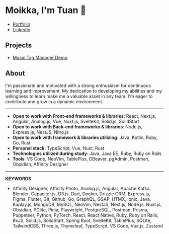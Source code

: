 # Moikka, I'm Tuan 👋

- [Portfolio](https://tvhq.dev)
- [LinkedIn](https://www.linkedin.com/in/tvhq-connect)

## Projects

- [Music Tag Manager Demo](https://github.com/tuanvu-hq/music-tag-manager-demo)

## About

I'm passionate and motivated with a strong enthusiasm for continuous
learning and improvement. My dedication to developing my abilities and my
willingness to learn make me a valuable asset in any team. I'm eager to
contribute and grow in a dynamic environment.

---

- **Open to work with Front-end frameworks & libraries**: React, Next.js, Angular, Analog.js, Vue, Nuxt.js, SvelteKit, Solid.js, SolidStart
- **Open to work with Back-end frameworks & libraries**: Node.js, Express.js, NestJS, Nitro.js
- **Open to work with framework & libraries utilizing**: Java, Kotlin, Ruby, Go, Rust
- **Personal stack**: TypeScript, Vue, Nuxt, Rust
- **Technologies utilized during study**: Java, Java EE, Ruby, Ruby on Rails
- **Tools**: VS Code, NeoVim, TablePlus, DBeaver, pgAdmin, Postman, Obsidian, Affinity Designer

---

**KEYWORDS**

- Affinity Designer, Affinity Photo, Analog.js, Angular, Apache Kafka, Blender, Capacitor.js, D3.js, Dart, Docker, Drizzle ORM, Express.js, Figma, Flutter, Git, Github, Go, GraphQL, GSAP, HTMX, Ionic, Java, Kaplay.js, MongoDB, MySQL, NeoVim, NestJS, Next.js, Node.js, Nuxt.js, Obsidian, PGlite, Pinia, Playwright, PostgreSQL, Postman, Prisma, Puppeteer, Python, PyTorch, React, React Native, Ruby, Ruby on Rails, RxJS, Solid.js, SolidStart, Spring Boot, SvelteKit, TablePlus, SQLite, TailwindCSS, Three.js, Thymeleaf, TypeScript, VS Code, Vue.js, Zustand

<!--
# Hi there 👋

You can find my portfolio [here](https://tvhq.vercel.app/).

## About me

I'm a self-taught web developer hailing from the beautiful Czech Republic. I've had the pleasure of crafting some pretty nifty personal web applications. My goal is to develop visually appealing, user-friendly, and robust web applications for the end users, and meet their unique needs.

During my free time, I often find myself immersed in the world of digital art, where I can let my creativity run wild. Additionally, I'm a big fan of combat sports, and there's nothing like the rush of adrenaline that comes from training and sparrings.

Front-end:

- HTML5, CSS3, TypeScript, Tailwind CSS
- React.js, Next.js, Solid.js, Angular

Back-end:

- Node.js, Nest.js, Puppeteer, Cheerio, Prisma, SQLite

Mobile:

- Ionic, Capacitor, React Native, Flutter

Other technologies & tools:

- Ruby, Ruby on Rails, Java, JSF, Java EE, Python
- Git
- VS Code, Affinity Designer, Blender
-->

<!--
**tuanvu-hq/tuanvu-hq** is a ✨ _special_ ✨ repository because its `README.md` (this file) appears on your GitHub profile.

Here are some ideas to get you started:

- 🔭 I’m currently working on ...
- 🌱 I’m currently learning ...
- 👯 I’m looking to collaborate on ...
- 🤔 I’m looking for help with ...
- 💬 Ask me about ...
- 📫 How to reach me: ...
- 😄 Pronouns: ...
- ⚡ Fun fact: ...
-->

